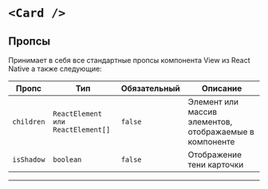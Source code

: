 # `<Card />`

## Пропсы

Принимает в себя все стандартные пропсы компонента View из React Native а также следующие:

| Пропс      | Тип                               | Обязательный | Описание                                                |
| ---------- | --------------------------------- | ------------ | ------------------------------------------------------- |
| `children` | `ReactElement или ReactElement[]` | `false`      | Элемент или массив элементов, отображаемые в компоненте |
| `isShadow` | `boolean`                         | `false`      | Отображение тени карточки                               |

---

